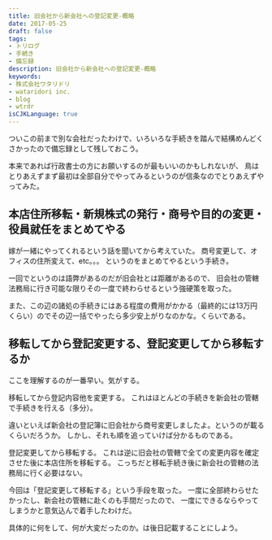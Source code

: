 ```yaml
---
title: 旧会社から新会社への登記変更-概略
date: 2017-05-25
draft: false
tags:
- トリログ
- 手続き
- 備忘録
description: 旧会社から新会社への登記変更-概略
keywords:
- 株式会社ワタリドリ
- wataridori inc.
- blog
- wtrdr
isCJKLanguage: true
---
```

ついこの前まで別な会社だったわけで、いろいろな手続きを踏んで結構めんどくさかったので備忘録として残しておこう。

本来であれば行政書士の方にお願いするのが最もいいのかもしれないが、
鳥はとりあえずまず最初は全部自分でやってみるというのが信条なのでとりあえずやってみた。

## 本店住所移転・新規株式の発行・商号や目的の変更・役員就任をまとめてやる
嫁が一緒にやってくれるという話を聞いてから考えていた。
商号変更して、オフィスの住所変えて、etc。。。
というのをまとめてやるという手続き。

一回でというのは語弊があるのだが旧会社とは距離があるので、
旧会社の管轄法務局に行き可能な限りその一度で終わらせるという強硬策を取った。

また、この辺の諸処の手続きにはある程度の費用がかかる（最終的には13万円くらい）のでその辺一括でやったら多少安上がりなのかな。くらいである。

## 移転してから登記変更する、登記変更してから移転するか
ここを理解するのが一番早い。気がする。

移転してから登記内容他を変更する。
これはほとんどの手続きを新会社の管轄で手続きを行える（多分）。

違いといえば新会社の登記簿に旧会社から商号変更しましたよ。というのが載るくらいだろうか。
しかし、それも順を追っていけば分かるものである。

登記変更してから移転する。
これは逆に旧会社の管轄で全ての変更内容を確定させた後に本店住所を移転する。
こっちだと移転手続き後に新会社の管轄の法務局に行く必要はない。

今回は「登記変更して移転する」という手段を取った。
一度に全部終わらせたかったし、新会社の管轄に赴くのも手間だったので、
一度にできるならやってしまうかと意気込んで着手したわけだ。

具体的に何をして、何が大変だったのか。は後日記載することにしよう。
